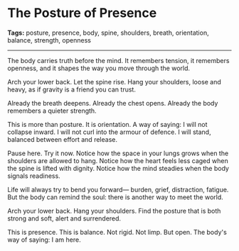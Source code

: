 # The Posture of Presence

**Tags:** posture, presence, body, spine, shoulders, breath, orientation, balance, strength, openness

---

The body carries truth before the mind.
It remembers tension,
it remembers openness,
and it shapes the way you move through the world.

Arch your lower back.
Let the spine rise.
Hang your shoulders,
loose and heavy,
as if gravity is a friend you can trust.

Already the breath deepens.
Already the chest opens.
Already the body remembers a quieter strength.

This is more than posture.
It is orientation.
A way of saying: I will not collapse inward.
I will not curl into the armour of defence.
I will stand,
balanced between effort and release.

Pause here.
Try it now.
Notice how the space in your lungs grows
when the shoulders are allowed to hang.
Notice how the heart feels less caged
when the spine is lifted with dignity.
Notice how the mind steadies
when the body signals readiness.

Life will always try to bend you forward—
burden, grief, distraction, fatigue.
But the body can remind the soul:
there is another way to meet the world.

Arch your lower back.
Hang your shoulders.
Find the posture that is both strong and soft,
alert and surrendered.

This is presence.
This is balance.
Not rigid.
Not limp.
But open.
The body's way of saying: I am here.


